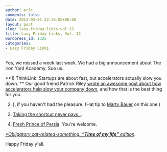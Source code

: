 ```yaml
---
author: eric
comments: false
date: 2013-03-01 22:30:05+00:00
layout: post
slug: lazy-friday-links-vol-12
title: Lazy Friday Links, Vol. 12
wordpress_id: 1325
categories:
- Lazy Friday Links
---
```


Yes, we missed a week last week. We had a big announcement about The Iron Yard Academy. Sue us. 

**1) ThinkLink: Startups are about fast, but accelerators actually slow you down. ** Our good friend Patrick Riley [wrote an awesome post about how accelerators help slow your company down](http://gan.co/blog/the-industry/why-accelerators-actually-slow-a-company-down-all-while-propelling-the-company-to-success), and how that is the best thing for you. 

2) [, if you haven't had the pleasure. (Hat tip to [Marty Bauer](https://twitter.com/bauermarty) on this one.)

3) [Taking the shortcut never pays. ](https://gimmebar-assets.s3.amazonaws.com/510b781e67f65.gif).

4) [Fresh Prince of Persia](https://gimmebar-assets.s3.amazonaws.com/510daf822b64f.jpg). You're welcome.

_[*Obligatory cat-related-something, **"Time of my life"** edition](https://gimmebar-assets.s3.amazonaws.com/5093064a28957.jpg)._

Happy Friday y'all.
